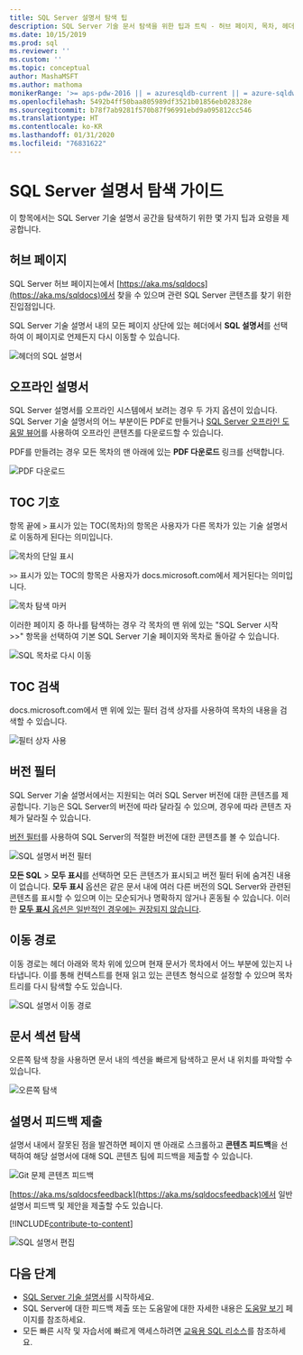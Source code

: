 ```yaml
---
title: SQL Server 설명서 탐색 팁
description: SQL Server 기술 문서 탐색을 위한 팁과 트릭 - 허브 페이지, 목차, 헤더, 이동 경로 사용 방법 및 버전 필터 사용 방법 등을 설명합니다.
ms.date: 10/15/2019
ms.prod: sql
ms.reviewer: ''
ms.custom: ''
ms.topic: conceptual
author: MashaMSFT
ms.author: mathoma
monikerRange: '>= aps-pdw-2016 || = azuresqldb-current || = azure-sqldw-latest || >= sql-server-2016 || >= sql-server-linux-2017 || = sqlallproducts-allversions'
ms.openlocfilehash: 5492b4ff50baa805989df3521b01856eb028328e
ms.sourcegitcommit: b78f7ab9281f570b87f96991ebd9a095812cc546
ms.translationtype: HT
ms.contentlocale: ko-KR
ms.lasthandoff: 01/31/2020
ms.locfileid: "76831622"
---
```

# <a name="sql-server-docs-navigation-guide"></a>SQL Server 설명서 탐색 가이드 

이 항목에서는 SQL Server 기술 설명서 공간을 탐색하기 위한 몇 가지 팁과 요령을 제공합니다.  

## <a name="hub-page"></a>허브 페이지

SQL Server 허브 페이지는에서 [https://aka.ms/sqldocs](https://aka.ms/sqldocs)에서 찾을 수 있으며 관련 SQL Server 콘텐츠를 찾기 위한 진입점입니다.

SQL Server 기술 설명서 내의 모든 페이지 상단에 있는 헤더에서 **SQL 설명서**를 선택하여 이 페이지로 언제든지 다시 이동할 수 있습니다. 

![헤더의 SQL 설명서](media/sql-server-docs-navigation-guide/sql-docs-in-header.png)

## <a name="offline-documentation"></a>오프라인 설명서

SQL Server 설명서를 오프라인 시스템에서 보려는 경우 두 가지 옵션이 있습니다. SQL Server 기술 설명서의 어느 부분이든 PDF로 만들거나 [SQL Server 오프라인 도움말 뷰어](sql-server-help-installation.md)를 사용하여 오프라인 콘텐츠를 다운로드할 수 있습니다. 

PDF를 만들려는 경우 모든 목차의 맨 아래에 있는 **PDF 다운로드** 링크를 선택합니다.


![PDF 다운로드](media/sql-server-docs-navigation-guide/download-pdf.png)

## <a name="toc-symbols"></a>TOC 기호 

항목 끝에 `>` 표시가 있는 TOC(목차)의 항목은 사용자가 다른 목차가 있는 기술 설명서로 이동하게 된다는 의미입니다. 

![목차의 단일 표시](media/sql-server-docs-navigation-guide/single-carrots-in-sql-docs-toc.png)

`>>` 표시가 있는 TOC의 항목은 사용자가 docs.microsoft.com에서 제거된다는 의미입니다. 

![목차 탐색 마커](media/sql-server-docs-navigation-guide/double-carrots-in-sql-docs-toc.png)

이러한 페이지 중 하나를 탐색하는 경우 각 목차의 맨 위에 있는 "SQL Server 시작 >>" 항목을 선택하여 기본 SQL Server 기술 페이지와 목차로 돌아갈 수 있습니다. 

![SQL 목차로 다시 이동](media/sql-server-docs-navigation-guide/navigate-back-to-sql-toc.png)

## <a name="toc-search"></a>TOC 검색 
docs.microsoft.com에서 맨 위에 있는 필터 검색 상자를 사용하여 목차의 내용을 검색할 수 있습니다. 

![필터 상자 사용](media/sql-server-docs-navigation-guide/sql-docs-toc-filter.gif)

## <a name="version-filter"></a>버전 필터
SQL Server 기술 설명서에서는 지원되는 여러 SQL Server 버전에 대한 콘텐츠를 제공합니다. 기능은 SQL Server의 버전에 따라 달라질 수 있으며, 경우에 따라 콘텐츠 자체가 달라질 수 있습니다. 

[버전 필터](versioning-system-monikers-ui-sql-server.md)를 사용하여 SQL Server의 적절한 버전에 대한 콘텐츠를 볼 수 있습니다. 

![SQL 설명서 버전 필터](media/sql-server-docs-navigation-guide/sql-docs-version-filter.gif)

**모든 SQL** \> **모두 표시**를 선택하면 모든 콘텐츠가 표시되고 버전 필터 뒤에 숨겨진 내용이 없습니다. **모두 표시** 옵션은 같은 문서 내에 여러 다른 버전의 SQL Server와 관련된 콘텐츠를 표시할 수 있으며 이는 모순되거나 명확하지 않거나 혼동될 수 있습니다. 이러한 [**모두 표시** 옵션은 일반적인 경우에는 권장되지 않습니다](versioning-system-monikers-ui-sql-server.md#anchor-allsql-hidenothing). 

## <a name="breadcrumbs"></a>이동 경로

이동 경로는 헤더 아래와 목차 위에 있으며 현재 문서가 목차에서 어느 부분에 있는지 나타냅니다.  이를 통해 컨텍스트를 현재 읽고 있는 콘텐츠 형식으로 설정할 수 있으며 목차 트리를 다시 탐색할 수도 있습니다.

![SQL 설명서 이동 경로](media/sql-server-docs-navigation-guide/sql-docs-bread-crumbs.gif)

## <a name="article-section-navigation"></a>문서 섹션 탐색

오른쪽 탐색 창을 사용하면 문서 내의 섹션을 빠르게 탐색하고 문서 내 위치를 파악할 수 있습니다.  

![오른쪽 탐색](media/sql-server-docs-navigation-guide/sql-docs-right-hand-navigation.gif)


## <a name="submit-docs-feedback"></a>설명서 피드백 제출

설명서 내에서 잘못된 점을 발견하면 페이지 맨 아래로 스크롤하고 **콘텐츠 피드백**을 선택하여 해당 설명서에 대해 SQL 콘텐츠 팀에 피드백을 제출할 수 있습니다.

![Git 문제 콘텐츠 피드백](media/sql-server-get-help/git-issues.png)

[https://aka.ms/sqldocsfeedback](https://aka.ms/sqldocsfeedback)에서 일반 설명서 피드백 및 제안을 제출할 수도 있습니다. 

[!INCLUDE[contribute-to-content](../includes/paragraph-content/contribute-to-content.md)]

![SQL 설명서 편집](media/sql-server-docs-navigation-guide/edit-sql-docs.gif)

## <a name="next-steps"></a>다음 단계

- [SQL Server 기술 설명서](index.yml)를 시작하세요.
- SQL Server에 대한 피드백 제출 또는 도움말에 대한 자세한 내용은 [도움말 보기](sql-server-get-help.md) 페이지를 참조하세요. 
- 모든 빠른 시작 및 자습서에 빠르게 액세스하려면 [교육용 SQL 리소스](../sql-server/educational-sql-resources.yml)를 참조하세요.
